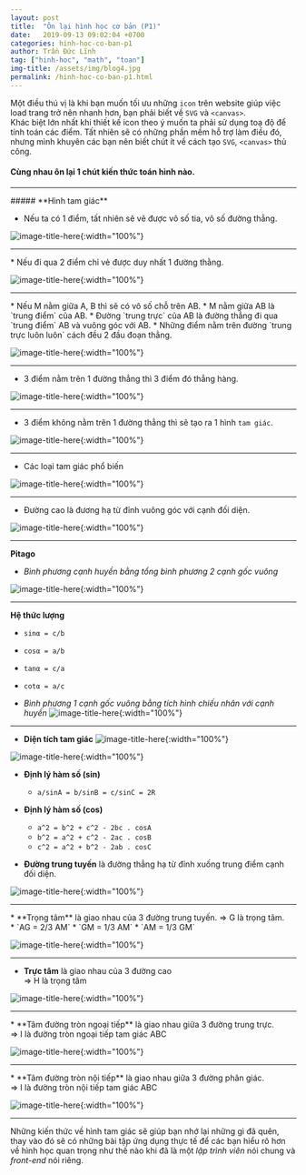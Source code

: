 ```yaml
---
layout: post
title:  "Ôn lại hình học cơ bản (P1)"
date:   2019-09-13 09:02:04 +0700
categories: hinh-hoc-co-ban-p1
author: Trần Đức Lĩnh
tag: ["hinh-hoc", "math", "toan"]
img-title: /assets/img/blog4.jpg
permalink: /hinh-hoc-co-ban-p1.html
---
```

Một điều thú vị là khi bạn muốn tối ưu những `icon` trên website giúp việc load trang trở nên nhanh hơn, bạn phải biết về `SVG` và `<canvas>`.<br/>
Khác biệt lớn nhất khi thiết kế icon theo ý muốn ta phải sử dụng toạ độ để tính toán các điểm. Tất nhiên sẽ có những phần mềm hỗ trợ làm điều đó, nhưng mình khuyên các bạn nên biết chút ít về cách tạo `SVG`, `<canvas>` thủ công.

#### Cùng nhau ôn lại 1 chút kiến thức toán hình nào.
<hr/>
##### **Hình tam giác**

* Nếu ta có 1 điểm, tất nhiên sẽ vẽ được vô số tia, vô số đường thẳng.

![image-title-here](/assets/img/img-post/toan-hinh-co-ban-p1/1-diem.png){:width="100%"}
<hr/>
* Nếu đi qua 2 điểm chỉ vẻ được duy nhất 1 đường thằng.

![image-title-here](/assets/img/img-post/toan-hinh-co-ban-p1/duong-thang.png){:width="100%"}
<hr/>
* Nếu M nằm giữa A, B thì sẽ có vô số chỗ trên AB.
* M nằm giữa AB là `trung điểm` của AB.
* Đường `trung trực` của AB là đường thẳng đi qua `trung điểm` AB và vuông góc với AB.
* Những điểm nằm trên đường `trung trực luôn luôn` cách đều 2 đầu đoạn thẳng.

![image-title-here](/assets/img/img-post/toan-hinh-co-ban-p1/trung-truc.png){:width="100%"}
<hr/>

* 3 điểm nằm trên 1 đường thẳng thì 3 điểm đó thẳng hàng.

![image-title-here](/assets/img/img-post/toan-hinh-co-ban-p1/3-diem.png){:width="100%"}
<hr/>

* 3 điểm không nằm trên 1 đường thẳng thì sẽ tạo ra 1 hình `tam giác`.

![image-title-here](/assets/img/img-post/toan-hinh-co-ban-p1/tam-giac.png){:width="100%"}
<hr/>

* Các loại tam giác phổ biến

![image-title-here](/assets/img/img-post/toan-hinh-co-ban-p1/cac-loai-tam-giac.png){:width="100%"}
<hr/>

* Đường cao là đương hạ từ đỉnh vuông góc với cạnh đối diện.

![image-title-here](/assets/img/img-post/toan-hinh-co-ban-p1/duong-cao.png){:width="100%"}
<hr/>

**Pitago**
* *Bình phương cạnh huyền bằng tổng bình phương 2 cạnh gốc vuông* 

![image-title-here](/assets/img/img-post/toan-hinh-co-ban-p1/pitago.png){:width="100%"}

<hr/>

**Hệ thức lượng**
* `sinα = c/b`
* `cosα = a/b`
* `tanα = c/a`
* `cotα = a/c`

* *Bình phương 1 cạnh gốc vuông bằng tích hình chiếu nhân với cạnh huyền*
![image-title-here](/assets/img/img-post/toan-hinh-co-ban-p1/binh-thuong-1-canh.png){:width="100%"}

<hr/>

* **Diện tích tam giác**
![image-title-here](/assets/img/img-post/toan-hinh-co-ban-p1/dien-tich-1.png){:width="100%"}

![image-title-here](/assets/img/img-post/toan-hinh-co-ban-p1/dien-tich-2.png){:width="100%"}

* **Định lý hàm số (sin)**
    * `a/sinA = b/sinB = c/sinC = 2R`

* **Định lý hàm số (cos)**
    * `a^2 = b^2 + c^2 - 2bc . cosA`
    * `b^2 = a^2 + c^2 - 2ac . cosB`
    * `c^2 = a^2 + b^2 - 2ab . cosC`

* **Đường trung tuyến** là đường thẳng hạ từ đỉnh xuống trung điểm cạnh đối diện.

![image-title-here](/assets/img/img-post/toan-hinh-co-ban-p1/trung-tuyen.png){:width="100%"}
<hr/>
* **Trọng tâm** là giao nhau của 3 đường trung tuyến.
=> G là trọng tâm.<br/>
    * `AG = 2/3 AM`
    * `GM = 1/3 AM`
    * `AM = 1/3 GM`

![image-title-here](/assets/img/img-post/toan-hinh-co-ban-p1/trong-tam.png){:width="100%"}
<hr/>

* **Trực tâm** là giao nhau của 3 đường cao<br/>
=> H là trọng tâm

![image-title-here](/assets/img/img-post/toan-hinh-co-ban-p1/truc-tam.png){:width="100%"}
<hr/>
* **Tâm đường tròn ngoại tiếp** là giao nhau giữa 3 đường trung trực.<br/>
=> I là đường tròn ngoại tiếp tam giác ABC

![image-title-here](/assets/img/img-post/toan-hinh-co-ban-p1/tam-duong-tron-ngoai.png){:width="100%"}
<hr/>
* **Tâm đường tròn nội tiếp** là giao nhau giữa 3 đường phân giác.<br/>
=> I là đường tròn nội tiếp tam giác ABC

![image-title-here](/assets/img/img-post/toan-hinh-co-ban-p1/tam-duong-tron-noi.png){:width="100%"}

***

Những kiến thức về hình tam giác sẽ giúp bạn nhớ lại những gì đã quên, thay vào đó sẽ có những bài tập ứng dụng thực tế để các bạn hiểu rõ hơn về hình học quan trọng như thế nào khi đã là một *lập trình viên* nói chung và *front-end* nói riêng.